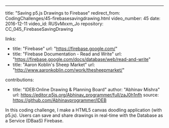 ---
title: "Saving p5.js Drawings to Firebase"
redirect_from: CodingChallenges/45-firebasesavingdrawing.html
video_number: 45
date: 2016-12-11
video_id: RUSvMxxm_Jo
repository: CC_045_FirebaseSavingDrawing

links:
  - title: "Firebase"
    url: "https://firebase.google.com/"
  - title: "Firebase Documentation - Read and Write"
    url: "https://firebase.google.com/docs/database/web/read-and-write"
  - title: "Aaron Koblin's Sheep Market"
    url: "http://www.aaronkoblin.com/work/thesheepmarket/"
    
contributions:
  - title: "IDEB:Online Drawing & Planning Board"
    author: "Abhinav Mishra"
    url: https://editor.p5js.org/Abhinav_programmer/full/zaJ0h1nfh
    source: https://github.com/Abhinavprogrammer/IDEB

In this coding challenge, I make a HTML5 canvas doodling application (with p5.js).  Users can save and share drawings in real-time with the Database as a Service (DBaaS) Firebase.
